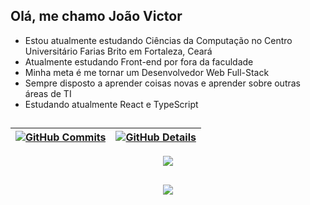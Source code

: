 ## Olá, me chamo João Victor

- Estou atualmente estudando Ciências da Computação no Centro Universitário Farias Brito em Fortaleza, Ceará
- Atualmente estudando Front-end por fora da faculdade
- Minha meta é me tornar um Desenvolvedor Web Full-Stack
- Sempre disposto a aprender coisas novas e aprender sobre outras áreas de TI
- Estudando atualmente React e TypeScript

##
 
 | [![GitHub Commits](http://github-profile-summary-cards.vercel.app/api/cards/productive-time?username=joritodev&theme=dracula&utcOffset=-3)](https://github.com/vn7n24fzkq/github-profile-summary-cards) | [![GitHub Details](http://github-profile-summary-cards.vercel.app/api/cards/profile-details?username=joritodev&theme=dracula)](https://github.com/vn7n24fzkq/github-profile-summary-cards) |  
 | ----------- | ----------- |


 
  <div align="center" >
<a href="https://skillicons.dev"   >
  <img src="https://skillicons.dev/icons?i=git,vscode,javascript,typescript,css,html,react,next,tailwind,sass,figma,github,vercel,vite" />
</a>
  <br />

  </div>

 
##
   <div align="center" >
     <img src="https://github-profile-trophy.vercel.app/?username=joritodev&row=1&column=6&theme=dracula&margin-w=15&margin-h=15"/>
  </div>
  
 
